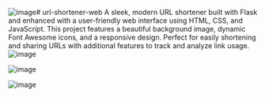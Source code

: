 ![image](https://github.com/user-attachments/assets/468e6177-3ae8-4b30-a646-74c5dca9f668)# url-shortener-web
A sleek, modern URL shortener built with Flask and enhanced with a user-friendly web interface using HTML, CSS, and JavaScript. This project features a beautiful background image, dynamic Font Awesome icons, and a responsive design. Perfect for easily shortening and sharing URLs with additional features to track and analyze link usage.
![image](https://github.com/user-attachments/assets/2392e159-3f7d-4788-9f68-0f3ec55cceae)

![image](https://github.com/user-attachments/assets/3d31aeea-3a47-4f82-be08-1f999703df46)

![image](https://github.com/user-attachments/assets/b79ebc33-7666-4d0e-a20c-14e76fa1b684)

